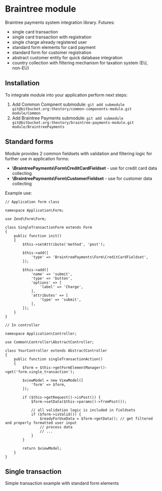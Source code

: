 # Braintree module

Braintree payments system integration library. Futures:

* single card transaction
* single card transaction with registration
* single charge already registered user
* standard form elements for card payment
* standard form for customer registration
* abstract customer entity for quick database integration 
* country collection with filtering mechanism for taxation system (EU, non-EU)

## Installation

To integrate module into your application perform next steps:

1. Add Common Compnent submodule: `git add submodule git@bitbucket.org:thestory/common-components-module.git module/Common`
2. Add Braintree Payments submodule: `git add submodule git@bitbucket.org:thestory/braintree-payments-module.git module/BraintreePayments`

## Standard forms

Module provides 2 common fieldsets with validation and filtering logic for further use in application forms:

* **\BraintreePayments\Form\CreditCardFieldset** - use for credit card data collecting
* **\BraintreePayments\Form\CustomerFieldset** - use for customer data collecting

Example use:

    // Application form class

    namespace Application\Form;
    
    use Zend\Form\Form;
    
    class SingleTransactionForm extends Form
    {
        public function init()
        {
            $this->setAttribute('method', 'post');
    
            $this->add([
                'type' => 'BraintreePayments\Form\CreditCardFieldset',
            ]);
    
            $this->add([
                'name' => 'submit',
                'type' => 'button',
                'options' => [
                    'label' => 'Charge',
                ],
                'attributes' => [
                    'type' => 'submit',
                ],
            ]);
        }
    }
    
    // In controller
    
    namespace Application\Controller;
    
    use Common\Controller\AbstractController;
    
    class YourController extends AbstractController
    {
        public function singleTransactionAction()
        {
            $form = $this->getFormElementManager()->get('form.single_transaction');
    
            $viewModel = new ViewModel([
                'form' => $form,
            ]);
    
            if ($this->getRequest()->isPost()) {
                $form->setData($this->params()->fromPost());
    
                // all validation logic is included in fieldsets
                if ($form->isValid()) {
                    $readyForUseData = $form->getData(); // get filtered and properly formatted user input
                    // process data
                    // ...
                }
            }
    
            return $viewModel;
        }
    }

## Single transaction

Simple transaction example with standard form elements

    
    